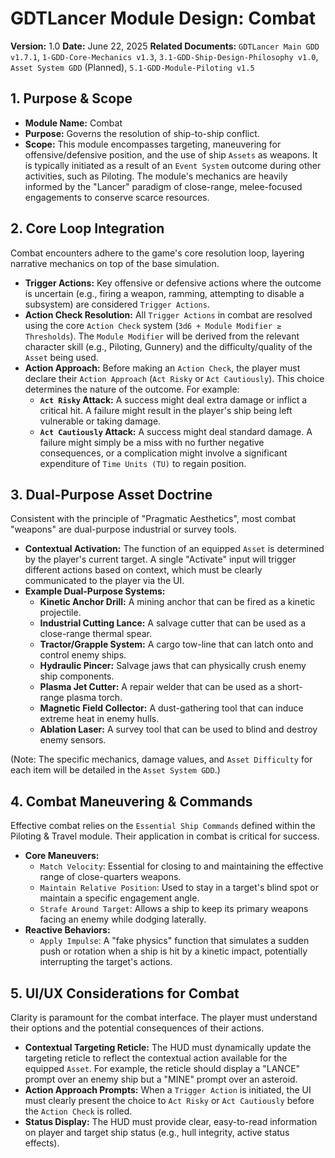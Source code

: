 # GDTLancer Module Design: Combat

**Version:** 1.0
**Date:** June 22, 2025
**Related Documents:** `GDTLancer Main GDD v1.7.1`, `1-GDD-Core-Mechanics v1.3`, `3.1-GDD-Ship-Design-Philosophy v1.0`, `Asset System GDD` (Planned), `5.1-GDD-Module-Piloting v1.5`

## 1. Purpose & Scope

* **Module Name:** Combat
* **Purpose:** Governs the resolution of ship-to-ship conflict.
* **Scope:** This module encompasses targeting, maneuvering for offensive/defensive position, and the use of ship `Assets` as weapons. It is typically initiated as a result of an `Event System` outcome during other activities, such as Piloting. The module's mechanics are heavily informed by the "Lancer" paradigm of close-range, melee-focused engagements to conserve scarce resources.

## 2. Core Loop Integration

Combat encounters adhere to the game's core resolution loop, layering narrative mechanics on top of the base simulation.

* **Trigger Actions:** Key offensive or defensive actions where the outcome is uncertain (e.g., firing a weapon, ramming, attempting to disable a subsystem) are considered `Trigger Actions`.
* **Action Check Resolution:** All `Trigger Actions` in combat are resolved using the core `Action Check` system (`3d6 + Module Modifier ≥ Thresholds`). The `Module Modifier` will be derived from the relevant character skill (e.g., Piloting, Gunnery) and the difficulty/quality of the `Asset` being used.
* **Action Approach:** Before making an `Action Check`, the player must declare their `Action Approach` (`Act Risky` or `Act Cautiously`). This choice determines the nature of the outcome. For example:
    * **`Act Risky` Attack:** A success might deal extra damage or inflict a critical hit. A failure might result in the player's ship being left vulnerable or taking damage.
    * **`Act Cautiously` Attack:** A success might deal standard damage. A failure might simply be a miss with no further negative consequences, or a complication might involve a significant expenditure of `Time Units (TU)` to regain position.

## 3. Dual-Purpose Asset Doctrine

Consistent with the principle of "Pragmatic Aesthetics", most combat "weapons" are dual-purpose industrial or survey tools.

* **Contextual Activation:** The function of an equipped `Asset` is determined by the player's current target. A single "Activate" input will trigger different actions based on context, which must be clearly communicated to the player via the UI.
* **Example Dual-Purpose Systems:**
    * **Kinetic Anchor Drill:** A mining anchor that can be fired as a kinetic projectile.
    * **Industrial Cutting Lance:** A salvage cutter that can be used as a close-range thermal spear.
    * **Tractor/Grapple System:** A cargo tow-line that can latch onto and control enemy ships.
    * **Hydraulic Pincer:** Salvage jaws that can physically crush enemy ship components.
    * **Plasma Jet Cutter:** A repair welder that can be used as a short-range plasma torch.
    * **Magnetic Field Collector:** A dust-gathering tool that can induce extreme heat in enemy hulls.
    * **Ablation Laser:** A survey tool that can be used to blind and destroy enemy sensors.

(Note: The specific mechanics, damage values, and `Asset Difficulty` for each item will be detailed in the `Asset System GDD`.)

## 4. Combat Maneuvering & Commands

Effective combat relies on the `Essential Ship Commands` defined within the Piloting & Travel module. Their application in combat is critical for success.

* **Core Maneuvers:**
    * `Match Velocity`: Essential for closing to and maintaining the effective range of close-quarters weapons.
    * `Maintain Relative Position`: Used to stay in a target's blind spot or maintain a specific engagement angle.
    * `Strafe Around Target`: Allows a ship to keep its primary weapons facing an enemy while dodging laterally.
* **Reactive Behaviors:**
    * `Apply Impulse`: A "fake physics" function that simulates a sudden push or rotation when a ship is hit by a kinetic impact, potentially interrupting the target's actions.

## 5. UI/UX Considerations for Combat

Clarity is paramount for the combat interface. The player must understand their options and the potential consequences of their actions.

* **Contextual Targeting Reticle:** The HUD must dynamically update the targeting reticle to reflect the contextual action available for the equipped `Asset`. For example, the reticle should display a "LANCE" prompt over an enemy ship but a "MINE" prompt over an asteroid.
* **Action Approach Prompts:** When a `Trigger Action` is initiated, the UI must clearly present the choice to `Act Risky` or `Act Cautiously` before the `Action Check` is rolled.
* **Status Display:** The HUD must provide clear, easy-to-read information on player and target ship status (e.g., hull integrity, active status effects).
